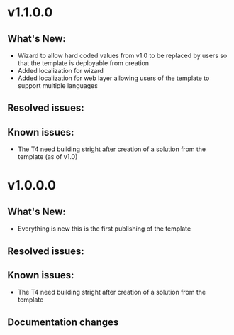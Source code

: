 ﻿# v1.1.0.0
## What's New:
- Wizard to allow hard coded values from v1.0 to be replaced by users so that the template is deployable from creation
- Added localization for wizard
- Added localization for web layer allowing users of the template to support multiple languages
## Resolved issues:

## Known issues:
- The T4 need building stright after creation of a solution from the template (as of v1.0)

# v1.0.0.0
## What's New:
- Everything is new this is the first publishing of the template
## Resolved issues:
	
## Known issues:
- The T4 need building stright after creation of a solution from the template
## Documentation changes
